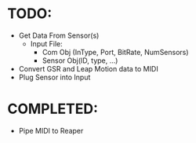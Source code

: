 # TODO:


 * Get Data From Sensor(s) 
    * Input File:
         * Com Obj (InType, Port, BitRate, NumSensors)
         * Sensor Obj(ID, type, ...)
 * Convert GSR and Leap Motion data to MIDI
 * Plug Sensor into Input

 
 
 
 
 
 # COMPLETED: 
 * Pipe MIDI to Reaper
